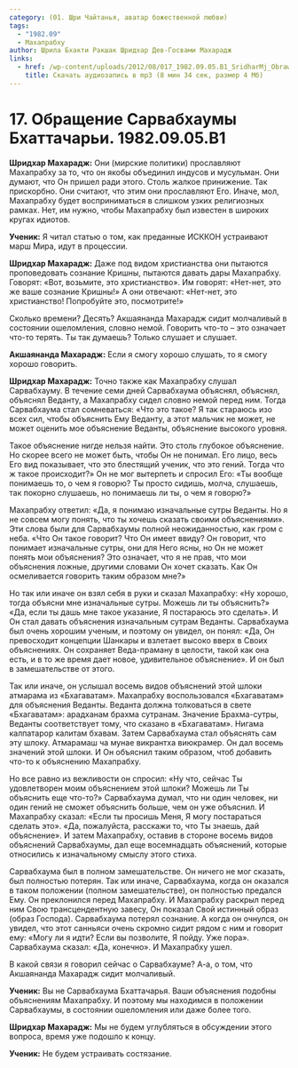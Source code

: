 ```yaml
---
category: (01. Шри Чайтанья, аватар божественной любви)
tags:
  - "1982.09"
  - Махапрабху
author: Шрила Бхакти Ракшак Шридхар Дев-Госвами Махарадж
links:
  - href: /wp-content/uploads/2012/08/017_1982.09.05.B1_SridharMj_Obrawenie_Sarvabhaumy_Bhattacharyi.mp3
    title: Скачать аудиозапись в mp3 (8 мин 34 сек, размер 4 Мб)
---
```


# 17. Обращение Сарвабхаумы Бхаттачарьи. 1982.09.05.B1

**Шридхар Махарадж:** Они (мирские политики) прославляют Махапрабху за то, что он якобы объединил индусов и мусульман. Они думают, что Он пришел ради этого. Столь жалкое принижение. Так прискорбно. Они считают, что этим они прославляют Его. Иначе, мол, Махапрабху будет восприниматься в слишком узких религиозных рамках. Нет, им нужно, чтобы Махапрабху был известен в широких кругах идиотов.

**Ученик:** Я читал статью о том, как преданные ИСККОН устраивают марш Мира, идут в процессии.

**Шридхар Махарадж:** Даже под видом христианства они пытаются проповедовать сознание Кришны, пытаются давать дары Махапрабху. Говорят: «Вот, возьмите, это христианство». Им говорят: «Нет-нет, это же ваше сознание Кришны!» А они отвечают: «Нет-нет, это христианство! Попробуйте это, посмотрите!»

Сколько времени? Десять? Акшаянанда Махарадж сидит молчаливый в состоянии ошеломления, словно немой. Говорить что-то – это означает что-то терять. Ты так думаешь? Только слушает и слушает.

**Акшаянанда Махарадж:** Если я смогу хорошо слушать, то я смогу хорошо говорить.

**Шридхар Махарадж:** Точно также как Махапрабху слушал Сарвабхауму. В течение семи дней Сарвабхаума объяснял, объяснял, объяснял Веданту, а Махапрабху сидел словно немой перед ним. Тогда Сарвабхаума стал сомневаться: «Что это такое? Я так стараюсь изо всех сил, чтобы объяснить Ему Веданту, а этот мальчик не может, не может оценить мое объяснение Веданты, объяснение высокого уровня.

Такое объяснение нигде нельзя найти. Это столь глубокое объяснение. Но скорее всего не может быть, чтобы Он не понимал. Его лицо, весь Его вид показывает, что это блестящий ученик, что это гений. Тогда что ж такое происходит?» Он не мог вытерпеть и спросил Его: «Ты вообще понимаешь то, о чем я говорю? Ты просто сидишь, молча, слушаешь, так покорно слушаешь, но понимаешь ли ты, о чем я говорю?»

Махапрабху ответил: «Да, я понимаю изначальные сутры Веданты. Но я не совсем могу понять, что ты хочешь сказать своими объяснениями». Эти слова были для Сарвабхаумы полной неожиданностью, как гром с неба. «Что Он такое говорит? Что Он имеет ввиду? Он говорит, что понимает изначальные сутры, они для Него ясны, но Он не может понять мои объяснения? Это означает, что я не прав, что мои объяснения ложные, другими словами Он хочет сказать. Как Он осмеливается говорить таким образом мне?»

Но так или иначе он взял себя в руки и сказал Махапрабху: «Ну хорошо, тогда объясни мне изначальные сутры. Можешь ли ты объяснить?» «Да, если ты дашь мне такое указание, Я постараюсь это сделать». И Он стал давать объяснения изначальным сутрам Веданты. Сарвабхаума был очень хорошим ученым, и поэтому он увидел, он понял: «Да, Он превосходит концепции Шанкары и взлетает высоко вверх в Своих объяснениях. Он сохраняет Веда-праману в целости, такой как она есть, и в то же время дает новое, удивительное объяснение». И он был в замешательстве от этого.

Так или иначе, он услышал восемь видов объяснений этой шлоки атмарама из «Бхагаватам». Махапрабху воспользовался «Бхагаватам» для объяснения Веданты. Веданта должна толковаться в свете «Бхагаватам»: арадханам брахма сутранам. Значение Брахма-сутры, Веданты соответствует тому, что сказано в «Бхагаватам». Нигама калпатарор калитам бхавам. Затем Сарвабхаума стал объяснять сам эту шлоку. Атмарамаш ча мунае викрантха виюкрамер. Он дал восемь значений этой шлоки. И Он объяснил таким образом, чтоб добавить что-то к объяснению Махапрабху.

Но все равно из вежливости он спросил: «Ну что, сейчас Ты удовлетворен моим объяснением этой шлоки? Можешь ли Ты объяснить еще что-то?» Сарвабхаума думал, что ни один человек, ни один гений не сможет объяснить больше, чем он уже объяснил. И Махапрабху сказал: «Если ты просишь Меня, Я могу постараться сделать это». «Да, пожалуйста, расскажи то, что Ты знаешь, дай объяснение». И затем Махапрабху, оставив в стороне восемь видов объяснений Сарвабхаумы, дал еще восемнадцать объяснений, которые относились к изначальному смыслу этого стиха.

Сарвабхаума был в полном замешательстве. Он ничего не мог сказать, был полностью потерян. Так или иначе, Сарвабхаума, когда он оказался в таком положении (полном замешательстве), он полностью предался Ему. Он преклонился перед Махапрабху. И Махапрабху раскрыл перед ним Свою трансцендентную завесу, Он показал Свой истинный образ (образ Господа). Сарвабхаума потерял сознание. А когда он очнулся, он увидел, что этот санньяси очень скромно сидит рядом с ним и говорит ему: «Могу ли я идти? Если вы позволите, Я пойду. Уже пора». Сарвабхаума сказал: «Да, конечно». И Махапрабху ушел.

В какой связи я говорил сейчас о Сарвабхауме? А-а, о том, что Акшаянанда Махарадж сидит молчаливый.

**Ученик:** Вы не Сарвабхаума Бхаттачарья. Ваши объяснения подобны объяснениям Махапрабху. И поэтому мы находимся в положении Сарвабхаумы, в состоянии ошеломления или даже более того.

**Шридхар Махарадж:** Мы не будем углубляться в обсуждении этого вопроса, время уже подошло к концу.

**Ученик:** Не будем устраивать состязание.

